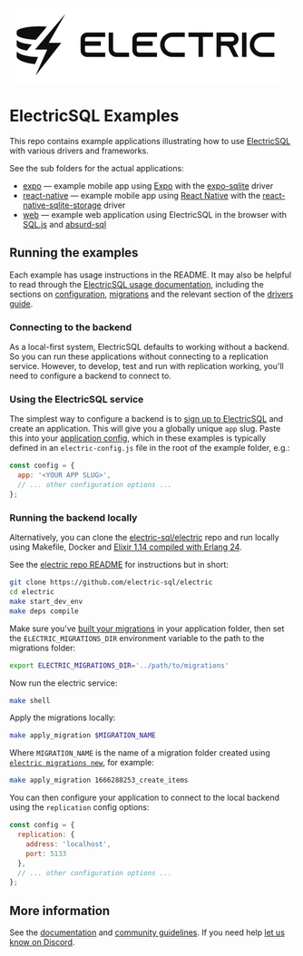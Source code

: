 <a href="https://electric-sql.com">
  <picture>
    <source media="(prefers-color-scheme: dark)"
        srcset="https://raw.githubusercontent.com/electric-sql/meta/main/identity/ElectricSQL-logo-light-trans.svg"
    />
    <source media="(prefers-color-scheme: light)"
        srcset="https://raw.githubusercontent.com/electric-sql/meta/main/identity/ElectricSQL-logo-black.svg"
    />
    <img alt="ElectricSQL logo"
        src="https://raw.githubusercontent.com/electric-sql/meta/main/identity/ElectricSQL-logo-black.svg"
    />
  </picture>
</a>

# ElectricSQL Examples

This repo contains example applications illustrating how to use [ElectricSQL](https://electric-sql.com) with various drivers and frameworks.

See the sub folders for the actual applications:

- [expo](./expo) &mdash; example mobile app using [Expo](https://expo.de) with the [expo-sqlite](https://docs.expo.dev/versions/latest/sdk/sqlite/) driver
- [react-native](./react-native) &mdash; example mobile app using [React Native](https://reactnative.dev) with the [react-native-sqlite-storage](https://www.npmjs.com/package/react-native-sqlite-storage) driver
- [web](./web) &mdash; example web application using ElectricSQL in the browser with [SQL.js](https://sql.js.org) and [absurd-sql](https://github.com/jlongster/absurd-sql)

## Running the examples

Each example has usage instructions in the README. It may also be helpful to read through the [ElectricSQL usage documentation](https://electric-sql.com/docs/usage), including the sections on [configuration](https://electric-sql.com/docs/usage/configure), [migrations](https://electric-sql.com/docs/usage/migrations) and the relevant section of the [drivers guide](https://electric-sql.com/docs/usage/drivers).

### Connecting to the backend

As a local-first system, ElectricSQL defaults to working without a backend. So you can run these applications without connecting to a replication service. However, to develop, test and run with replication working, you'll need to configure a backend to connect to.

### Using the ElectricSQL service

The simplest way to configure a backend is to [sign up to ElectricSQL](https://console.electric-sql.com/auth/signup) and create an application. This will give you a globally unique `app` slug. Paste this into your [application config](https://electric-sql.com/docs/usage/configure), which in these examples is typically defined in an `electric-config.js` file in the root of the example folder, e.g.:

```js
const config = {
  app: '<YOUR APP SLUG>',
  // ... other configuration options ...
};
```

### Running the backend locally

Alternatively, you can clone the [electric-sql/electric](https://github.com/electric-sql/electric) repo and run locally using Makefile, Docker and [Elixir 1.14 compiled with Erlang 24](https://thinkingelixir.com/install-elixir-using-asdf/).

See the [electric repo README](https://github.com/electric-sql/electric) for instructions but in short:

```sh
git clone https://github.com/electric-sql/electric
cd electric
make start_dev_env
make deps compile
```

Make sure you've [built your migrations](https://electric-sql.com/docs/usage/migrations) in your application folder, then set the `ELECTRIC_MIGRATIONS_DIR` environment variable to the path to the migrations folder:

```sh
export ELECTRIC_MIGRATIONS_DIR='../path/to/migrations'
```

Now run the electric service:

```sh
make shell
```

Apply the migrations locally:

```sh
make apply_migration $MIGRATION_NAME
```

Where `MIGRATION_NAME` is the name of a migration folder created using [`electric migrations new`](https://electric-sql.com/docs/usage/migrations#2-schema-evolution), for example:

```sh
make apply_migration 1666288253_create_items
```

You can then configure your application to connect to the local backend using the `replication` config options:

```js
const config = {
  replication: {
    address: 'localhost',
    port: 5133
  },
  // ... other configuration options ...
};
```

## More information

See the [documentation](https://electric-sql.com/docs) and [community guidelines](https://github.com/electric-sql/meta). If you need help [let us know on Discord](https://discord.gg/B7kHGwDcbj).

